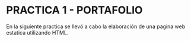 # PRACTICA 1 - PORTAFOLIO
En la siguiente practica se llevó a cabo la elaboración de una pagina web estatica utilizando HTML.

